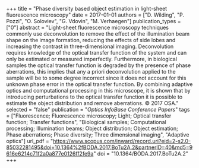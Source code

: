 +++
title = "Phase diversity based object estimation in light-sheet fluorescence microscopy"
date = 2017-01-01
authors = ["D. Wilding", "P. Pozzi", "O. Soloviev", "G. Vdovin", "M. Verhaegen"]
publication_types = ["0"]
abstract = "Light-sheet fluorescence microscopy techniques commonly use deconvolution to remove the effect of the illumination beam shape on the image formation, reducing the effects of side lobes and increasing the contrast in three-dimensional imaging. Deconvolution requires knowledge of the optical transfer function of the system and can only be estimated or measured imperfectly. Furthermore, in biological samples the optical transfer function is degraded by the presence of phase aberrations, this implies that any a priori deconvolution applied to the sample will be to some degree incorrect since it does not account for this unknown phase error in the optical transfer function. By combining adaptive optics and computational processing in this microscope, it is shown that by introducing perturbations to the optical transfer function it is possible to estimate the object distribution and remove aberrations. © 2017 OSA."
selected = "false"
publication = "*Optics InfoBase Conference Papers*"
tags = ["Fluorescence; Fluorescence microscopy; Light; Optical transfer function; Transfer functions", "Biological samples; Computational processing; Illumination beams; Object distribution; Object estimation; Phase aberrations; Phase diversity; Three dimensional imaging", "Adaptive optics"]
url_pdf = "https://www.scopus.com/inward/record.uri?eid=2-s2.0-85032281495&doi=10.1364%2fBODA.2017.BoTu2A.2&partnerID=40&md5=9616e6214c71f2a0a877e0126ff2fe9a"
doi = "10.1364/BODA.2017.BoTu2A.2"
+++

